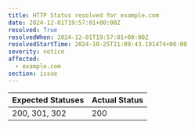 ```yaml
---
title: HTTP Status resolved for example.com
date: 2024-12-01T19:57:01+00:00Z
resolved: True
resolvedWhen: 2024-12-01T19:57:01+00:00Z
resolvedStartTime: 2024-10-25T21:09:43.191474+00:00
severity: notice
affected:
  - example.com
section: issue
---
```


| Expected Statuses | Actual Status  |
|-------------------|----------------|
| 200, 301, 302 | 200 |
